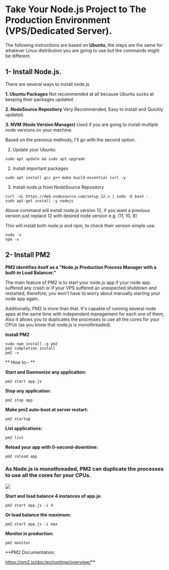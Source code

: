 # **Take Your Node.js Project to The Production Environment (VPS/Dedicated Server).**

The following instructions are based on **Ubuntu**, the steps are the same for whatever Linux distribution you are going to use but the commands might be different.

## 1- Install Node.js.

There are several ways to install node.js

 **1. Ubuntu Packages**
Not recommended at all because Ubuntu sucks at keeping their packages updated.

 **2. NodeSource Repository**
 Very Recommended, Easy to install and Quickly updated.
 
 **3. NVM (Node Version Manager)**
Used if you are going to install multiple node versions on your machine.

Based on the previous methods, I'll go with the second option.

1. Update your Ubuntu

`sudo apt update && sudo apt upgrade`

2. Install important packages

`sudo apt install gcc g++ make build-essential curl -y`

3. Install node.js from NodeSource Repository

```
curl -sL https://deb.nodesource.com/setup_12.x | sudo -E bash -
sudo apt-get install -y nodejs
```

Above command will install node.js version 12, if you want a previous version just replace 12 with desired node version e.g. (11, 10, 8)

This will install both node.js  and npm, to check their version simple use.
```
node -v
npm -v
```

## 2- Install PM2

**PM2 identifies itself as a "Node.js Production Process Manager with a built-in Load Balancer."**

The main feature of PM2 is to start your node.js app if your node app suffered any crash or if your VPS suffered an unexpected shutdown and restarted, therefore, you won't have to worry about manually starting your node app again.

Additionally, PM2 is more than that. It's capable of running several node apps at the same time with independent management for each one of them, Also it allows you to duplicates the processes to use all the cores for your CPUs (as you know that node.js is monothreaded).

**Install PM2**
```
sudo npm install -g pm2
pm2 completion install
pm2 -v
```

** How to:- **

**Start and Daemonize any application:**

`
pm2 start app.js
`

**Stop any application:**

`
pm2 stop app
`

**Make pm2 auto-boot at server restart:**

`
pm2 startup
`

**List applications:**

`
pm2 list
`

**Reload your app with 0-second-downtime:**

`
pm2 reload app
`

### **As Node.js is monothreaded, PM2 can duplicate the processes to use all the cores for your CPUs.**

![](https://pm2.io/_nuxt/img/1f13170.png)

**Start and load balance 4 instances of app.js:**

`
pm2 start app.js -i 4
`

**Or load balance the maximum:**

`
pm2 start app.js -i max
`

**Monitor in production:**

`
pm2 monitor
`


**PM2 Documentation:

https://pm2.io/doc/en/runtime/overview/**
